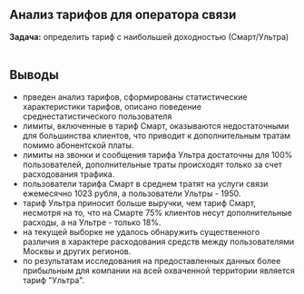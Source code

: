 ## Анализ тарифов для оператора связи

**Задача:** определить тариф с наибольшей доходностью (Смарт/Ультра) </br>
</br>

## Выводы

- прведен анализ тарифов, сформированы статистические характеристики тарифов, описано поведение среднестатистического пользователя
- лимиты, включенные в тариф Смарт, оказываются недостаточными для большинства клиентов, что приводит к дополнительным тратам помимо абонентской платы.
- лимиты на звонки и сообщения тарифа Ультра достаточны для 100% пользователей, дополнительные траты происходят только за счет расходования трафика.
- пользователи тарифа Смарт в среднем тратят на услуги связи ежемесячно 1023 рубля, а пользователи Ультры - 1950.
- тариф Ультра приносит больше выручки, чем тариф Смарт, несмотря на то, что на Смарте 75% клиентов несут дополнительные расходы, а на Ультре - только 18%.
- на текущей выборке не удалось обнаружить существенного различия в характере расходования средств между пользователями Москвы и других регионов.
- по результатам исследования на предоставленных данных более прибыльным для компании на всей охваченной территории является тариф "Ультра".
